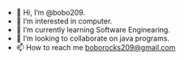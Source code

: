 - 👋 Hi, I’m @bobo209.
- 👀 I’m interested in computer.
- 🌱 I’m currently learning Software Enginearing.
- 💞️ I’m looking to collaborate on java programs.
- 📫 How to reach me boborocks209@gmail.com 

<!---
bobo209/bobo209 is a ✨ special ✨ repository because its `README.md` (this file) appears on your GitHub profile.
You can click the Preview link to take a look at your changes.
--->
